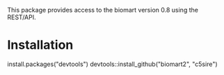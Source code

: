 This package provides access to the biomart version 0.8 using the REST/API.

Installation
=========

install.packages("devtools")
devtools::install_github("biomart2", "c5sire")